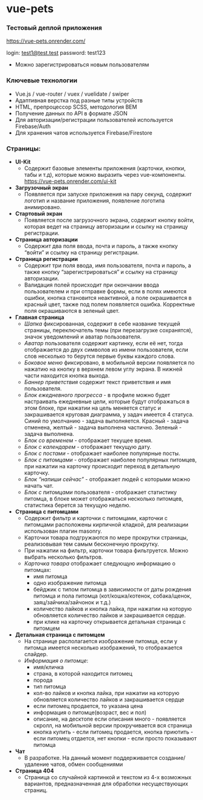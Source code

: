 # vue-pets

### Тестовый деплой приложения
https://vue-pets.onrender.com/

login: test1@test.test
password: test123

- Можно зарегистрироваться новым пользователям

### Ключевые технологии
+ Vue.js / vue-router / vuex / vuelidate / swiper
+ Адаптивная верстка под разные типы устройств
+ HTML, препроцессор SCSS, методология BEM
+ Получение данных по API в формате JSON
+ Для авторизации/регистрации пользователей используется Firebase/Auth
+ Для хранения чатов используется Firebase/Firestore

### Cтраницы:
+ **UI-Kit**
  - Содержит базовые элементы приложения (карточки, кнопки, табы и т.д), которые можно выразить через vue-компоненты.
  https://vue-pets.onrender.com/ui-kit
+ **Загрузочный экран**
  - Появляется при запуске приложения на пару секунд, содержит логотип и название приложения, появление логотипа анимировано.
+ **Стартовый экран**
  - Появляется после загрузочного экрана, содержит кнопку войти, которая ведет на страницу авторизации и ссылку на страницу регистрации.
+ **Страница авторизации**
  - Содержит два поля ввода, почта и пароль, а также кнопку “войти” и ссылку на страницу регистрации.
+ **Страница регистрации**
  - Содержит три поля ввода, имя пользователя, почта и пароль, а также кнопку “зарегистрироваться” и ссылку на страницу авторизации.
  - Валидация полей происходит при окончании ввода пользователем и при отправке формы, если в полях имеются ошибки, кнопка становится неактивной, а поле окрашивается в красный цвет, также под полем появляется ошибка. Корректные поля окрашиваются в зеленый цвет.
+ **Главная страница**
  - *Шапка* фиксированная, содержит в себе название текущей страницы, переключатель темы (при перезагрузке сохранятся), значок уведомлений и аватар пользователя.
  - *Аватар* пользователя содержит картинку, если её нет, тогда отображается до двух символов из имени пользователя, если слов несколько то берутся первые буквы каждого слова.
  - *Боковое меню* фиксировано, в мобильной версии появляется по нажатию на кнопку в верхнем левом углу экрана. В нижней части находится кнопка выхода.
  - *Баннер приветствия* содержит текст приветствия и имя пользователя.
  - *Блок ежедневного прогресса* - в профиле можно будет настраивать ежедневные цели, которые будут отображаться в этом блоке, при нажатии на цель меняется статус и закрашивается круговая диаграмма, у задач имеется 4 статуса. Синий по умолчанию - задача выполняется. Красный - задача отменена, желтый - задача выполнена частично. Зеленый - задача выполнена.
  - *Блок со временем* - отображает текущее время.
  - *Блок с календарем* - отображает текущую дату.
  - *Блок с постами* - отображает наиболее популярные посты.
  - *Блок с питомцами* - отображает наиболее популярных питомцев, при нажатии на карточку происходит переход в детальную карточку.
  - *Блок “напиши сейчас”* - отображает людей с которыми можно начать чат.
  - *Блок с питомцами* пользователя - отображает статистику питомца, в блоке может отображаться несколько питомцев, статистика берется за текущую неделю.
+ **Страница с питомцами**
  - Содержит фильтр и карточки с питомцами, карточки с питомцами расположены кирпичной кладкой, для реализации использован плагин masonry.
  - Карточки товара подгружаются по мере прокрутки страницы, реализовывая тем самым бесконечную прокрутку.
  - При нажатии на фильтр, карточки товара фильтруется. Можно выбрать несколько фильтров.
  - *Карточка товара* отображает следующую информацию о питомцах:
    - имя питомца
    - одно изображение питомца
    - бейджик с типом питомца в зависимости от даты рождения питомца и пола питомца (кот/кошка/котенок, собака/щенок, заяц/зайчиха/зайчонок и т.д.)
    - количество лайков и кнопка лайка, при нажатии на которую обновляется количество лайков и закрашивается сердце.
    - при клике на карточку открывается детальная страница с питомцем
+ **Детальная страница с питомцем**
  - На странице располагается изображение питомца, если у питомца имеется несколько изображений, то отображается слайдер.
  - *Информация о питомце*:
    - имя/кличка
    - страна, в которой находится питомец
    - порода
    - тип питомца
    - кол-во лайков и кнопка лайка, при нажатии на которую обновляется количество лайков и закрашивается сердце
    - если питомец продается, то указана цена
    - информация о питомце(возраст, вес и пол)
    - описание, на десктопе если описания много - появляется скролл, на мобильной версии прокручивается вся страница
    - кнопка купить - если питомец продается, кнопка приютить - если питомец отдается, нет кнопки - если просто показывают питомца
+ **Чат**
  - В разработке. На данный момент поддерживается создание/удаление чатов, обмен сообщениями
+ **Страница 404**
  - Страница со случайной картинкой и текстом из 4-х возможных вариантов, предназначенная для обработки несуществующих страниц.